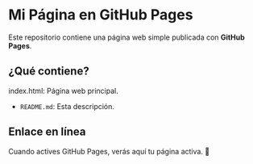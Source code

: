 # Mi Página en GitHub Pages

Este repositorio contiene una página web simple publicada con **GitHub Pages**.

## ¿Qué contiene?

index.html: Página web principal.
- `README.md`: Esta descripción.

## Enlace en línea

Cuando actives GitHub Pages, verás aquí tu página activa. 🚀

